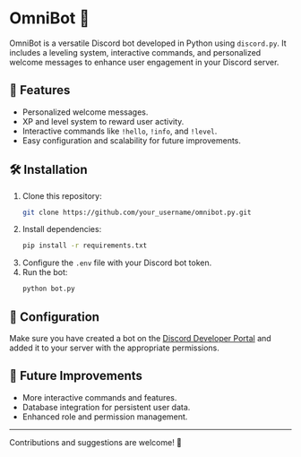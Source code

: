 # OmniBot 🤖

OmniBot is a versatile Discord bot developed in Python using `discord.py`. It includes a leveling system, interactive commands, and personalized welcome messages to enhance user engagement in your Discord server.

## 🚀 Features

- Personalized welcome messages.
- XP and level system to reward user activity.
- Interactive commands like `!hello`, `!info`, and `!level`.
- Easy configuration and scalability for future improvements.

## 🛠️ Installation

1. Clone this repository:
   ```bash
   git clone https://github.com/your_username/omnibot.py.git
   ```
2. Install dependencies:
   ```bash
   pip install -r requirements.txt
   ```
3. Configure the `.env` file with your Discord bot token.
4. Run the bot:
   ```bash
   python bot.py
   ```

## 🔧 Configuration

Make sure you have created a bot on the [Discord Developer Portal](https://discord.com/developers/applications) and added it to your server with the appropriate permissions.

## 📌 Future Improvements

- More interactive commands and features.
- Database integration for persistent user data.
- Enhanced role and permission management.

---

Contributions and suggestions are welcome! 🚀

